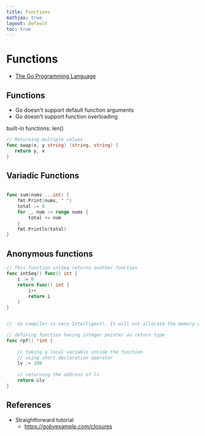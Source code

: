 ```yaml
---
title: Functions
mathjax: true
layout: default
toc: true
---
```



# Functions 

* [The Go Programming Language](Introduction.html)


 
## Functions

* Go doesn't support default function arguments 
* Go doesn't support function overloading


built-in functions:
 len()



```go
// Returning multiple values
func swap(x, y string) (string, string) {
   return y, x
}

```

## Variadic Functions

```go

func sum(nums ...int) {
    fmt.Print(nums, " ")
    total := 0
    for _, num := range nums {
        total += num
    }
    fmt.Println(total)
}

```

## Anonymous functions

```go
// This function intSeq returns another function
func intSeq() func() int {
    i := 0
    return func() int {
        i++
        return i
    }
}

```


```go

//  Go compiler is very Intelligent!. It will not allocate the memory on the stack to the local variable of the function. It will allocate this variable on the heap.

// defining function having integer pointer as return type 
func rpf() *int { 
  
    // taking a local variable inside the function 
    // using short declaration operator 
    lv := 100 
  
    // returning the address of lv 
    return &lv 
} 
```

## References

* Straightforward tutorial
   * https://gobyexample.com/closures

